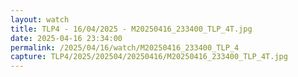 ```yaml
---
layout: watch
title: TLP4 - 16/04/2025 - M20250416_233400_TLP_4T.jpg
date: 2025-04-16 23:34:00
permalink: /2025/04/16/watch/M20250416_233400_TLP_4
capture: TLP4/2025/202504/20250416/M20250416_233400_TLP_4T.jpg
---
```

